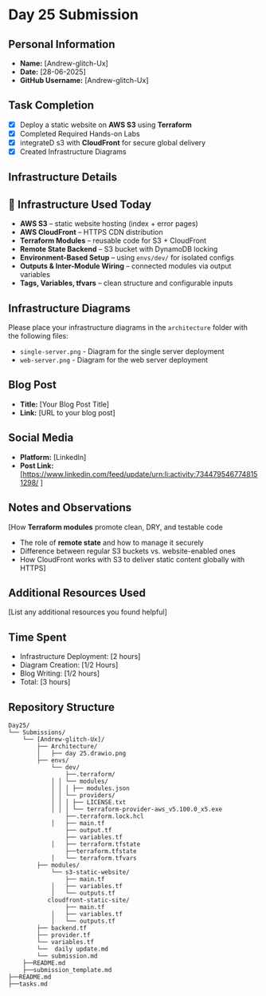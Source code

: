 # Day 25 Submission

## Personal Information
- **Name:** [Andrew-glitch-Ux]
- **Date:** [28-06-2025]
- **GitHub Username:** [Andrew-glitch-Ux]

## Task Completion
- [X] Deploy a static website on **AWS S3** using **Terraform**
- [x] Completed Required Hands-on Labs
- [X] integrateD s3 with **CloudFront** for secure global delivery
- [X] Created Infrastructure Diagrams

## Infrastructure Details

## 🧱 Infrastructure Used Today

- **AWS S3** – static website hosting (index + error pages)
- **AWS CloudFront** – HTTPS CDN distribution
- **Terraform Modules** – reusable code for S3 + CloudFront
- **Remote State Backend** – S3 bucket with DynamoDB locking
- **Environment-Based Setup** – using `envs/dev/` for isolated configs
- **Outputs & Inter-Module Wiring** – connected modules via output variables
- **Tags, Variables, tfvars** – clean structure and configurable inputs

## Infrastructure Diagrams
Please place your infrastructure diagrams in the `architecture` folder with the following files:
- `single-server.png` - Diagram for the single server deployment
- `web-server.png` - Diagram for the web server deployment

## Blog Post
- **Title:** [Your Blog Post Title]
- **Link:** [URL to your blog post]

## Social Media
- **Platform:** [LinkedIn]
- **Post Link:** [https://www.linkedin.com/feed/update/urn:li:activity:7344795467748151298/ ]

## Notes and Observations
[How **Terraform modules** promote clean, DRY, and testable code
- The role of **remote state** and how to manage it securely
- Difference between regular S3 buckets vs. website-enabled ones
- How CloudFront works with S3 to deliver static content globally with HTTPS]

## Additional Resources Used
[List any additional resources you found helpful]

## Time Spent
- Infrastructure Deployment: [2 hours]
- Diagram Creation: [1/2 Hours]
- Blog Writing: [1/2 hours]
- Total: [3 hours]

## Repository Structure
```
Day25/
└── Submissions/
    └── [Andrew-glitch-Ux]/
        ├── Architecture/
        │   ├── day 25.drawio.png
        ├── envs/
            └── dev/
                ├──.terraform/
            │ │ └── modules/
            │ │ │ ├── modules.json
            │ │ └── providers/
            │ │ │ ├── LICENSE.txt
            │ │ │ └── terraform-provider-aws_v5.100.0_x5.exe
                ├──.terraform.lock.hcl
            │   ├── main.tf
                ├── output.tf
                ├── variables.tf
            │   ├── terraform.tfstate
                ├──terraform.tfstate
            │   └── terraform.tfvars
        ├── modules/
            └── s3-static-website/
                ├── main.tf
            │   ├── variables.tf
            │   └── outputs.tf
           cloudfront-static-site/
                ├── main.tf
            │   ├── variables.tf
            │   └── outputs.tf
        ├── backend.tf
        ├── provider.tf
        └── variables.tf
        └──  daily update.md
        └── submission.md
    ├──README.md
    ├──submission_template.md
├──README.md
├──tasks.md
``` 




